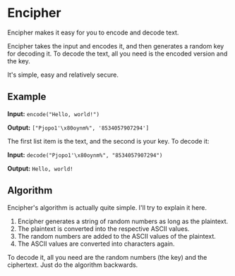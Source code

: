 # Encipher

Encipher makes it easy for you to encode and decode text.

Encipher takes the input and encodes it, and then generates a random key for decoding it. To decode the text, all you need is the encoded version and the key.

It's simple, easy and relatively secure.

Example
-------

**Input:** `encode("Hello, world!")`

**Output:** `["Pjopo1'\x80oynm%", '8534057907294']`

The first list item is the text, and the second is your key. To decode it:

**Input:** `decode("Pjopo1'\x80oynm%", "8534057907294")`

**Output:** `Hello, world!`

Algorithm
---------

Encipher's algorithm is actually quite simple. I'll try to explain it here.

1. Encipher generates a string of random numbers as long as the plaintext.
2. The plaintext is converted into the respective ASCII values.
3. The random numbers are added to the ASCII values of the plaintext.
4. The ASCII values are converted into characters again.

To decode it, all you need are the random numbers (the key) and the ciphertext. Just do the algorithm backwards.
